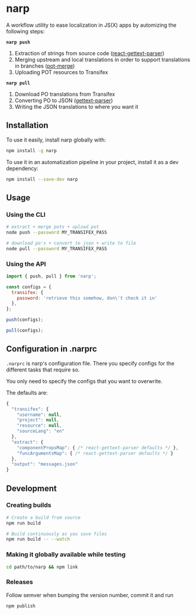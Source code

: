 # narp

A workflow utility to ease localization in JS(X) apps by automizing the following steps:

**`narp push`**

1. Extraction of strings from source code ([react-gettext-parser](https://github.com/alexanderwallin/react-gettext-parser))
2. Merging upstream and local translations in order to support translations in branches ([pot-merge](https://github.com/laget-se/pot-merge))
3. Uploading POT resources to Transifex

**`narp pull`**

1. Download PO translations from Transifex
2. Converting PO to JSON ([gettext-parser](https://github.com/andris9/gettext-parser))
3. Writing the JSON translations to where you want it

## Installation

To use it easily, install narp globally with:

```sh
npm install -g narp
```

To use it in an automatization pipeline in your project, install it as a dev dependency:

```sh
npm install --save-dev narp
```

## Usage

### Using the CLI

```sh
# extract + merge pots + upload pot
node push --password MY_TRANSIFEX_PASS
```

```sh
# download po's + convert to json + write to file
node pull --password MY_TRANSIFEX_PASS
```

### Using the API

```js
import { push, pull } from 'narp';

const configs = {
  transifex: {
    password: 'retrieve this somehow, don\'t check it in'
  },
};

push(configs);

pull(configs);
```

## Configuration in .narprc

`.narprc` is narp's configuration file. There you specify configs for the different tasks that require so.

You only need to specify the configs that you want to overwrite.

The defaults are:

```js
{
  "transifex": {
    "username": null,
    "project": null,
    "resource": null,
    "sourceLang": "en"
  },
  "extract": {
    "componentPropsMap": { /* react-gettext-parser defaults */ },
    "funcArgumentsMap": { /* react-gettext-parser defaults */ }
  },
  "output": "messages.json"
}
```

## Development

### Creating builds

```sh
# Create a build from source
npm run build

# Build continuously as you save files
npm run build -- --watch
```

### Making it globally available while testing

```sh
cd path/to/narp && npm link
```

### Releases

Follow semver when bumping the version number, commit it and run

```sh
npm publish
```
